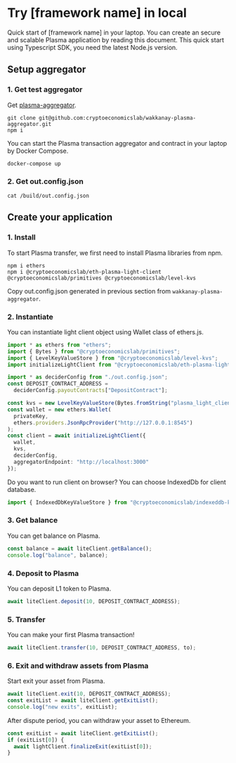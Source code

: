 # Try [framework name] in local

Quick start of [framework name] in your laptop.
You can create an secure and scalable Plasma application by reading this document.
This quick start using Typescript SDK, you need the latest Node.js version.

## Setup aggregator

### 1. Get test aggregator

Get [plasma-aggregator](https://github.com/cryptoeconomicslab/wakkanay-plasma-aggregator).

```
git clone git@github.com:cryptoeconomicslab/wakkanay-plasma-aggregator.git
npm i
```

You can start the Plasma transaction aggregator and contract in your laptop by Docker Compose.

```
docker-compose up
```

### 2. Get out.config.json

```
cat /build/out.config.json
```

## Create your application

### 1. Install

To start Plasma transfer, we first need to install Plasma libraries from npm.

```
npm i ethers
npm i @cryptoeconomicslab/eth-plasma-light-client @cryptoeconomicslab/primitives @cryptoeconomicslab/level-kvs
```

Copy out.config.json generated in previous section from `wakkanay-plasma-aggregator`.

### 2. Instantiate

You can instantiate light client object using Wallet class of ethers.js.

```typescript
import * as ethers from "ethers";
import { Bytes } from "@cryptoeconomicslab/primitives";
import { LevelKeyValueStore } from "@cryptoeconomicslab/level-kvs";
import initializeLightClient from "@cryptoeconomicslab/eth-plasma-light-client";

import * as deciderConfig from "./out.config.json";
const DEPOSIT_CONTRACT_ADDRESS =
  deciderConfig.payoutContracts["DepositContract"];

const kvs = new LevelKeyValueStore(Bytes.fromString("plasma_light_client"));
const wallet = new ethers.Wallet(
  privateKey,
  ethers.providers.JsonRpcProvider("http://127.0.0.1:8545")
);
const client = await initializeLightClient({
  wallet,
  kvs,
  deciderConfig,
  aggregatorEndpoint: "http://localhost:3000"
});
```

Do you want to run client on browser? You can choose IndexedDb for client database.

```typescript
import { IndexedDbKeyValueStore } from "@cryptoeconomicslab/indexeddb-kvs";
```

### 3. Get balance

You can get balance on Plasma.

```typescript
const balance = await liteClient.getBalance();
console.log("balance", balance);
```

### 4. Deposit to Plasma

You can deposit L1 token to Plasma.

```typescript
await liteClient.deposit(10, DEPOSIT_CONTRACT_ADDRESS);
```

### 5. Transfer

You can make your first Plasma transaction!

```typescript
await liteClient.transfer(10, DEPOSIT_CONTRACT_ADDRESS, to);
```

### 6. Exit and withdraw assets from Plasma

Start exit your asset from Plasma.

```typescript
await liteClient.exit(10, DEPOSIT_CONTRACT_ADDRESS);
const exitList = await liteClient.getExitList();
console.log("new exits", exitList);
```

After dispute period, you can withdraw your asset to Ethereum.

```typescript
const exitList = await liteClient.getExitList();
if (exitList[0]) {
  await lightClient.finalizeExit(exitList[0]);
}
```
